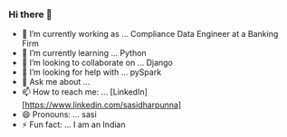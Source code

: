 ### Hi there 👋


- 🔭 I’m currently working as ... Compliance Data Engineer at a Banking Firm
- 🌱 I’m currently learning ... Python
- 👯 I’m looking to collaborate on ... Django
- 🤔 I’m looking for help with ... pySpark
- 💬 Ask me about ... 
- 📫 How to reach me: ... [LinkedIn] [https://www.linkedin.com/sasidharpunna]
- 😄 Pronouns: ... sasi
- ⚡ Fun fact: ... I am an Indian
